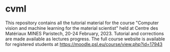 # cvml

This repository contains all the tutorial material for the course "Computer vision and machine learning for the material scientist" held at Centre des Matériaux MINES Paristech, 20-24 February, 2023. Tutorial and corrections are made available as lectures progress. The full course website is available for registered students at https://moodle.psl.eu/course/view.php?id=17943
